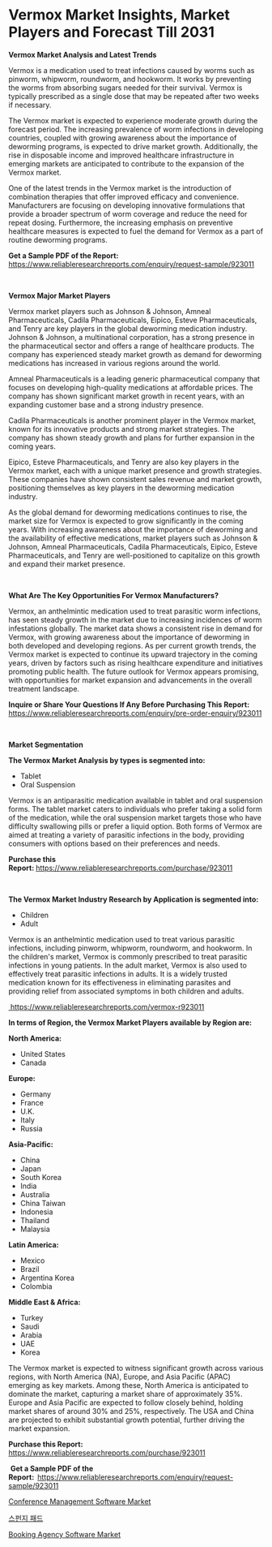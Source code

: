 <p><h1>Vermox Market Insights, Market Players and Forecast Till 2031</h1></p><p><strong>Vermox Market Analysis and Latest Trends</strong></p>
<p><p>Vermox is a medication used to treat infections caused by worms such as pinworm, whipworm, roundworm, and hookworm. It works by preventing the worms from absorbing sugars needed for their survival. Vermox is typically prescribed as a single dose that may be repeated after two weeks if necessary.</p><p>The Vermox market is expected to experience moderate growth during the forecast period. The increasing prevalence of worm infections in developing countries, coupled with growing awareness about the importance of deworming programs, is expected to drive market growth. Additionally, the rise in disposable income and improved healthcare infrastructure in emerging markets are anticipated to contribute to the expansion of the Vermox market.</p><p>One of the latest trends in the Vermox market is the introduction of combination therapies that offer improved efficacy and convenience. Manufacturers are focusing on developing innovative formulations that provide a broader spectrum of worm coverage and reduce the need for repeat dosing. Furthermore, the increasing emphasis on preventive healthcare measures is expected to fuel the demand for Vermox as a part of routine deworming programs.</p></p>
<p><strong>Get a Sample PDF of the Report:&nbsp;</strong> <a href="https://www.reliableresearchreports.com/enquiry/request-sample/923011">https://www.reliableresearchreports.com/enquiry/request-sample/923011</a></p>
<p>&nbsp;</p>
<p><strong>Vermox Major Market Players</strong></p>
<p><p>Vermox market players such as Johnson & Johnson, Amneal Pharmaceuticals, Cadila Pharmaceuticals, Eipico, Esteve Pharmaceuticals, and Tenry are key players in the global deworming medication industry. Johnson & Johnson, a multinational corporation, has a strong presence in the pharmaceutical sector and offers a range of healthcare products. The company has experienced steady market growth as demand for deworming medications has increased in various regions around the world.</p><p>Amneal Pharmaceuticals is a leading generic pharmaceutical company that focuses on developing high-quality medications at affordable prices. The company has shown significant market growth in recent years, with an expanding customer base and a strong industry presence.</p><p>Cadila Pharmaceuticals is another prominent player in the Vermox market, known for its innovative products and strong market strategies. The company has shown steady growth and plans for further expansion in the coming years.</p><p>Eipico, Esteve Pharmaceuticals, and Tenry are also key players in the Vermox market, each with a unique market presence and growth strategies. These companies have shown consistent sales revenue and market growth, positioning themselves as key players in the deworming medication industry.</p><p>As the global demand for deworming medications continues to rise, the market size for Vermox is expected to grow significantly in the coming years. With increasing awareness about the importance of deworming and the availability of effective medications, market players such as Johnson & Johnson, Amneal Pharmaceuticals, Cadila Pharmaceuticals, Eipico, Esteve Pharmaceuticals, and Tenry are well-positioned to capitalize on this growth and expand their market presence.</p></p>
<p>&nbsp;</p>
<p><strong>What Are The Key Opportunities For Vermox Manufacturers?</strong></p>
<p><p>Vermox, an anthelmintic medication used to treat parasitic worm infections, has seen steady growth in the market due to increasing incidences of worm infestations globally. The market data shows a consistent rise in demand for Vermox, with growing awareness about the importance of deworming in both developed and developing regions. As per current growth trends, the Vermox market is expected to continue its upward trajectory in the coming years, driven by factors such as rising healthcare expenditure and initiatives promoting public health. The future outlook for Vermox appears promising, with opportunities for market expansion and advancements in the overall treatment landscape.</p></p>
<p><strong>Inquire or Share Your Questions If Any Before Purchasing This Report:</strong> <a href="https://www.reliableresearchreports.com/enquiry/pre-order-enquiry/923011">https://www.reliableresearchreports.com/enquiry/pre-order-enquiry/923011</a></p>
<p>&nbsp;</p>
<p><strong>Market Segmentation</strong></p>
<p><strong>The Vermox Market Analysis by types is segmented into:</strong></p>
<p><ul><li>Tablet</li><li>Oral Suspension</li></ul></p>
<p><p>Vermox is an antiparasitic medication available in tablet and oral suspension forms. The tablet market caters to individuals who prefer taking a solid form of the medication, while the oral suspension market targets those who have difficulty swallowing pills or prefer a liquid option. Both forms of Vermox are aimed at treating a variety of parasitic infections in the body, providing consumers with options based on their preferences and needs.</p></p>
<p><strong>Purchase this Report:&nbsp;</strong><a href="https://www.reliableresearchreports.com/purchase/923011">https://www.reliableresearchreports.com/purchase/923011</a></p>
<p>&nbsp;</p>
<p><strong>The Vermox Market Industry Research by Application is segmented into:</strong></p>
<p><ul><li>Children</li><li>Adult</li></ul></p>
<p><p>Vermox is an anthelmintic medication used to treat various parasitic infections, including pinworm, whipworm, roundworm, and hookworm. In the children's market, Vermox is commonly prescribed to treat parasitic infections in young patients. In the adult market, Vermox is also used to effectively treat parasitic infections in adults. It is a widely trusted medication known for its effectiveness in eliminating parasites and providing relief from associated symptoms in both children and adults.</p></p>
<p><a href="https://www.reliableresearchreports.com/vermox-r923011">&nbsp;https://www.reliableresearchreports.com/vermox-r923011</a></p>
<p><strong>In terms of Region, the Vermox Market Players available by Region are:</strong></p>
<p>
    <p> <strong> North America: </strong>
        <ul>
            <li>United States</li>
            <li>Canada</li>
        </ul>
        </p> 
    <p> <strong> Europe: </strong>
        <ul>
            <li>Germany</li>
            <li>France</li>
            <li>U.K.</li>
            <li>Italy</li>
            <li>Russia</li>
        </ul>
        </p> 
    <p> <strong> Asia-Pacific: </strong>
        <ul>
            <li>China</li>
            <li>Japan</li>
            <li>South Korea</li>
            <li>India</li>
            <li>Australia</li>
            <li>China Taiwan</li>
            <li>Indonesia</li>
            <li>Thailand</li>
            <li>Malaysia</li>
        </ul>
        </p> 
    <p> <strong> Latin America: </strong>
        <ul>
            <li>Mexico</li>
            <li>Brazil</li>
            <li>Argentina Korea</li>
            <li>Colombia</li>
        </ul>
        </p> 
    <p> <strong> Middle East & Africa: </strong>
        <ul>
            <li>Turkey</li>
            <li>Saudi</li>
            <li>Arabia</li>
            <li>UAE</li>
            <li>Korea</li>
        </ul>
    </p>
    </p>
<p><p>The Vermox market is expected to witness significant growth across various regions, with North America (NA), Europe, and Asia Pacific (APAC) emerging as key markets. Among these, North America is anticipated to dominate the market, capturing a market share of approximately 35%. Europe and Asia Pacific are expected to follow closely behind, holding market shares of around 30% and 25%, respectively. The USA and China are projected to exhibit substantial growth potential, further driving the market expansion.</p></p>
<p><strong>Purchase this Report: </strong><a href="https://www.reliableresearchreports.com/purchase/923011">https://www.reliableresearchreports.com/purchase/923011</a></p>
<p>&nbsp;<strong>Get a Sample PDF of the Report:&nbsp;&nbsp;</strong><a href="https://www.reliableresearchreports.com/enquiry/request-sample/923011">https://www.reliableresearchreports.com/enquiry/request-sample/923011</a></p>
<p><strong></strong></p>
<p><p><a href="https://github.com/okotobwrhuteie/Market-Research-Report-List-2/blob/main/conference-management-software-market.md">Conference Management Software Market</a></p><p><a href="https://github.com/giancarlo642004/Market-Research-Report-List-1/blob/main/653452048225.md">스펀지 패드</a></p><p><a href="https://github.com/LeilaniWyman2021/Market-Research-Report-List-1/blob/main/booking-agency-software-market.md">Booking Agency Software Market</a></p></p>